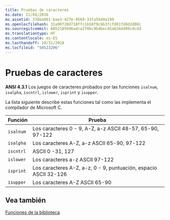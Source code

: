 ```yaml
---
title: Pruebas de caracteres
ms.date: 11/04/2016
ms.assetid: 376ba061-bae3-427e-9569-33fa5949a199
ms.openlocfilehash: 31a90f28d710ffc1b58f9c6b3fcfd01fd8d2d00c
ms.sourcegitcommit: 6052185696adca270bc9bdbec45a626dd89cdcdd
ms.translationtype: HT
ms.contentlocale: es-ES
ms.lasthandoff: 10/31/2018
ms.locfileid: "50523206"
---
```

# <a name="character-testing"></a>Pruebas de caracteres

**ANSI 4.3.1** Los juegos de caracteres probados por las funciones `isalnum`, `isalpha`, `iscntrl`, `islower`, `isprint` y `isupper`.

La lista siguiente describe estas funciones tal como las implementa el compilador de Microsoft C.

|Función|Prueba|
|--------------|---------------|
|`isalnum`|Los caracteres 0 - 9, A-Z, a-z ASCII 48-57, 65-90, 97-122|
|`isalpha`|Los caracteres A-Z, a-z ASCII 65-90, 97-122|
|`iscntrl`|ASCII 0 -31, 127|
|`islower`|Los caracteres a-z ASCII 97-122|
|`isprint`|Los caracteres A-Z, a-z, 0 - 9, puntuación, espacio ASCII 32-126|
|`isupper`|Los caracteres A-Z ASCII 65-90|

## <a name="see-also"></a>Vea también

[Funciones de la biblioteca](../c-language/library-functions.md)